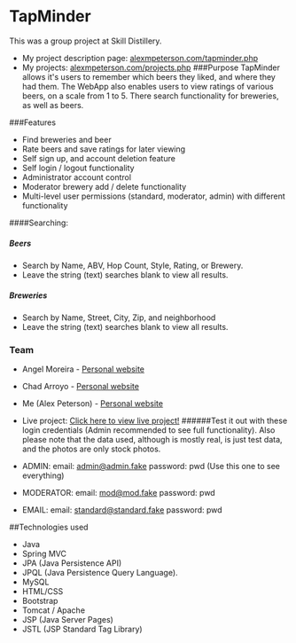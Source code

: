 # TapMinder
This was a group project at Skill Distillery.
* My project description page:  [alexmpeterson.com/tapminder.php](http://www.alexmpeterson.com/tapminder.php)
* My projects: [alexmpeterson.com/projects.php](http://www.alexmpeterson.com/projects.php)
###Purpose
TapMinder allows it's users to remember which beers they liked, and where they had them.  The WebApp also enables users to view ratings of various beers, on a scale from 1 to 5.  There search functionality for breweries, as well as beers.

###Features
* Find breweries and beer
* Rate beers and save ratings for later viewing
* Self sign up, and account deletion feature
* Self login / logout functionality
* Administrator account control
* Moderator brewery add / delete functionality
* Multi-level user permissions (standard, moderator, admin) with different functionality

####Searching:
##### Beers

* Search by Name, ABV, Hop Count, Style, Rating, or Brewery.
* Leave the string (text) searches blank to view all results.

##### Breweries
* Search by Name, Street, City, Zip, and neighborhood
* Leave the string (text) searches blank to view all results.

### Team

 * Angel Moreira - [Personal website](http://www.armoreira.com/)
 * Chad Arroyo - [Personal website](http://www.chadarroyo.com/)
 * Me (Alex Peterson) - [Personal website](http://www.alexmpeterson.com/)
 * Live project: [Click here to view live project!](http://52.38.169.195:8080/TapMinder/)
 ######Test it out with these login credentials (Admin recommended to see full functionality).  Also please note that the data used, although is mostly real, is just test data, and the photos are only stock photos.

 * ADMIN: email: admin@admin.fake   password: pwd (Use this one to see everything)
 * MODERATOR: email: mod@mod.fake   password: pwd
 * EMAIL: email: standard@standard.fake   password: pwd

##Technologies used
  * Java
  * Spring MVC
  * JPA (Java Persistence API)
  * JPQL (Java Persistence Query Language).
  * MySQL
  * HTML/CSS
  * Bootstrap
  * Tomcat / Apache
  * JSP (Java Server Pages)
  * JSTL (JSP Standard Tag Library)
